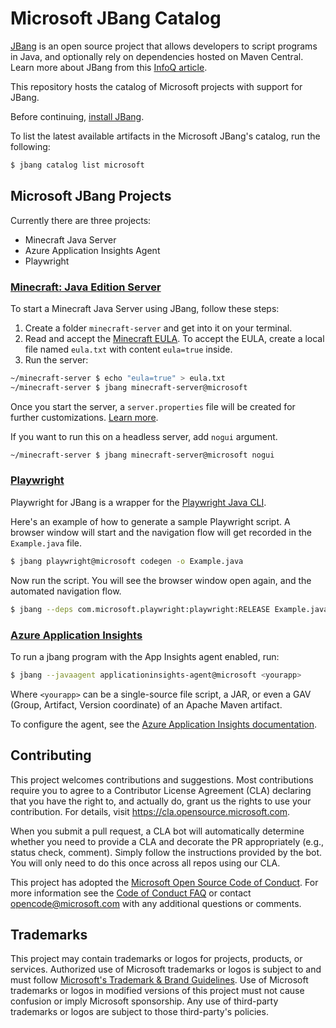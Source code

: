 # Microsoft JBang Catalog

[JBang](https://jbang.dev) is an open source project that allows developers to script programs in Java, and optionally rely on dependencies hosted on Maven Central. Learn more about JBang from this [InfoQ article](https://www.infoq.com/news/2020/10/scripting-java-jbang/).

This repository hosts the catalog of Microsoft projects with support for JBang.

Before continuing, [install JBang](https://www.jbang.dev/download/).

To list the latest available artifacts in the Microsoft JBang's catalog, run the following:

```bash
$ jbang catalog list microsoft
```

## Microsoft JBang Projects

Currently there are three projects:

- Minecraft Java Server
- Azure Application Insights Agent
- Playwright

### [Minecraft: Java Edition Server](https://www.minecraft.net/en-us/download/server)

To start a Minecraft Java Server using JBang, follow these steps:

1. Create a folder `minecraft-server` and get into it on your terminal.
1. Read and accept the [Minecraft EULA](https://account.mojang.com/documents/minecraft_eula). To accept the EULA, create a local file named `eula.txt` with content `eula=true` inside.
1. Run the server:

```bash
~/minecraft-server $ echo "eula=true" > eula.txt
~/minecraft-server $ jbang minecraft-server@microsoft
```

Once you start the server, a `server.properties` file will be created for further customizations. [Learn more](https://help.minecraft.net/hc/en-us/articles/360058525452-How-to-Setup-a-Minecraft-Java-Edition-Server).

If you want to run this on a headless server, add `nogui` argument.

```bash
~/minecraft-server $ jbang minecraft-server@microsoft nogui
```

### [Playwright](https://playwright.dev/java/)

Playwright for JBang is a wrapper for the [Playwright Java CLI](https://playwright.dev/java/docs/cli).

Here's an example of how to generate a sample Playwright script. A browser window will start and the navigation flow will get recorded in the `Example.java` file.

```bash
$ jbang playwright@microsoft codegen -o Example.java
```

Now run the script. You will see the browser window open again, and the automated navigation flow.

```bash
$ jbang --deps com.microsoft.playwright:playwright:RELEASE Example.java
``` 

### [Azure Application Insights](https://docs.microsoft.com/en-us/azure/azure-monitor/app/app-insights-overview)

To run a jbang program with the App Insights agent enabled, run:

```bash
$ jbang --javaagent applicationinsights-agent@microsoft <yourapp>
```

Where `<yourapp>` can be a single-source file script, a JAR, or even a GAV (Group, Artifact, Version coordinate) of an Apache Maven artifact.

To configure the agent, see the [Azure Application Insights documentation](https://docs.microsoft.com/en-us/azure/azure-monitor/app/java-in-process-agent).

## Contributing

This project welcomes contributions and suggestions.  Most contributions require you to agree to a
Contributor License Agreement (CLA) declaring that you have the right to, and actually do, grant us
the rights to use your contribution. For details, visit https://cla.opensource.microsoft.com.

When you submit a pull request, a CLA bot will automatically determine whether you need to provide
a CLA and decorate the PR appropriately (e.g., status check, comment). Simply follow the instructions
provided by the bot. You will only need to do this once across all repos using our CLA.

This project has adopted the [Microsoft Open Source Code of Conduct](https://opensource.microsoft.com/codeofconduct/).
For more information see the [Code of Conduct FAQ](https://opensource.microsoft.com/codeofconduct/faq/) or
contact [opencode@microsoft.com](mailto:opencode@microsoft.com) with any additional questions or comments.

## Trademarks

This project may contain trademarks or logos for projects, products, or services. Authorized use of Microsoft 
trademarks or logos is subject to and must follow 
[Microsoft's Trademark & Brand Guidelines](https://www.microsoft.com/en-us/legal/intellectualproperty/trademarks/usage/general).
Use of Microsoft trademarks or logos in modified versions of this project must not cause confusion or imply Microsoft sponsorship.
Any use of third-party trademarks or logos are subject to those third-party's policies.
